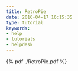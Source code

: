 ```yaml
---
title: RetroPie
date: 2016-04-17 16:15:35
type: tutorial
keywords:
- help
- tutorials
- helpdesk
---
```


{% pdf ./RetroPie.pdf %}
